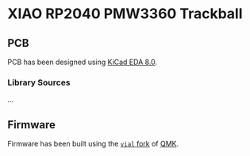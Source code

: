 # XIAO RP2040 PMW3360 Trackball

## PCB

PCB has been designed using [KiCad EDA 8.0](https://www.kicad.org/).

### Library Sources

...

## Firmware

Firmware has been built using the [`vial` fork](https://github.com/vial-kb/vial-qmk) of [QMK](https://qmk.fm).
